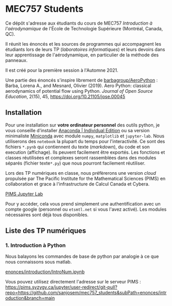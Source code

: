# MEC757 Students

Ce dépôt s'adresse aux étudiants du cours de MEC757 _Introduction à l'aérodynamique_ de l'École de Technologie Supérieure (Montréal, Canada, QC).

Il réunit les énoncés et les sources de programmes qui accompagnent les étudiants lors de leurs TP (_laboratoires informatiques_) et leurs devoirs dans leur apprentissage de l'aérodynamique, en particulier de la méthode des panneaux.

Il est créé pour la première session à l'Automne 2021.

Une partie des énoncés s'inspire librement de [barbagroup/AeroPython](https://github.com/barbagroup/AeroPython) : 
Barba, Lorena A., and Mesnard, Olivier (2019). Aero Python: classical aerodynamics of potential flow using Python. _Journal of Open Source Education_, 2(15), 45, https://doi.org/10.21105/jose.00045

## Installation

Pour une installation sur **votre ordinateur personnel** des outils python, je vous conseille d'installer [Anaconda | Individual Edition](https://www.anaconda.com/products/individual-d) ou sa version minimaliste [Miniconda](https://docs.conda.io/en/latest/miniconda.html) avec module `numpy`, `matplotlib` et `jupyter-lab`. Nous utiliserons des `notebook` la plupart du temps pour l'interactivité. Ce sont des fichiers `*.pynb` qui contiennent du texte (_markdown_), du code et son execution (affichage). Ils peuvent facilement être exportés. Les fonctions et classes réutilisées et complexes seront rassemblées dans des modules séparés (fichier texte`*.py`) que nous pourront facilement réutiliser.

Lors des TP numériques en classe, nous préfèrerons une version _cloud_ propulsée par The Pacific Institute for the Mathematical Sciences (PIMS) en collaboration et grace à l'infrastructure de Calcul Canada et Cybera. 

[PIMS Jupyter Lab](https://pims.syzygy.ca/)

Pour y accéder, cela vous prend simplement une authentification avec un compte google (personnel ou `etsmtl.net` si vous l'avez activé). Les modules nécessaires sont déjà tous disponibles.


## Liste des TP numériques

### 1. Introduction à Python

Nous balayons les commandes de base de python par analogie à ce que nous connaissons sous matlab. 

[enonces/introduction/IntroNum.ipynb](./enonces/introduction/IntroNum.ipynb)

Vous pouvez utilisez directement l'adresse sur le serveur PIMS : https://pims.syzygy.ca/jupyter/user-redirect/git-pull?repo=https://github.com/sanjosem/mec757_students&subPath=enonces/introduction&branch=main
